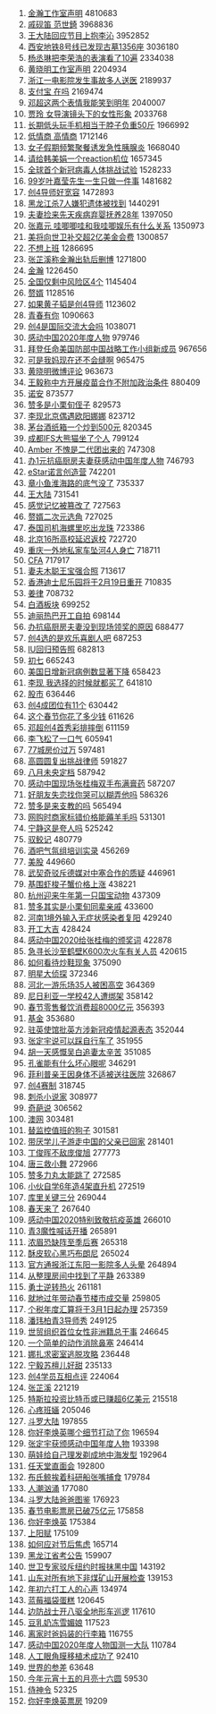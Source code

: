 1. [金瀚工作室声明](https://s.weibo.com/weibo?q=%E9%87%91%E7%80%9A%E5%B7%A5%E4%BD%9C%E5%AE%A4%E5%A3%B0%E6%98%8E&Refer=top) 4810683
1. [戚砚笛 范世錡](https://s.weibo.com/weibo?q=%E6%88%9A%E7%A0%9A%E7%AC%9B%20%E8%8C%83%E4%B8%96%E9%8C%A1&Refer=top) 3968836
1. [王大陆回应节目上抱李沁](https://s.weibo.com/weibo?q=%E7%8E%8B%E5%A4%A7%E9%99%86%E5%9B%9E%E5%BA%94%E8%8A%82%E7%9B%AE%E4%B8%8A%E6%8A%B1%E6%9D%8E%E6%B2%81&Refer=top) 3952852
1. [西安地铁8号线已发现古墓1356座](https://s.weibo.com/weibo?q=%23%E8%A5%BF%E5%AE%89%E5%9C%B0%E9%93%818%E5%8F%B7%E7%BA%BF%E5%B7%B2%E5%8F%91%E7%8E%B0%E5%8F%A4%E5%A2%931356%E5%BA%A7%23&Refer=top) 3036180
1. [杨丞琳把李荣浩的表演看了10遍](https://s.weibo.com/weibo?q=%23%E6%9D%A8%E4%B8%9E%E7%90%B3%E6%8A%8A%E6%9D%8E%E8%8D%A3%E6%B5%A9%E7%9A%84%E8%A1%A8%E6%BC%94%E7%9C%8B%E4%BA%8610%E9%81%8D%23&Refer=top) 2334038
1. [黄晓明工作室声明](https://s.weibo.com/weibo?q=%23%E9%BB%84%E6%99%93%E6%98%8E%E5%B7%A5%E4%BD%9C%E5%AE%A4%E5%A3%B0%E6%98%8E%23&Refer=top) 2204934
1. [浙江一电影院发生事故多人送医](https://s.weibo.com/weibo?q=%23%E6%B5%99%E6%B1%9F%E4%B8%80%E7%94%B5%E5%BD%B1%E9%99%A2%E5%8F%91%E7%94%9F%E4%BA%8B%E6%95%85%E5%A4%9A%E4%BA%BA%E9%80%81%E5%8C%BB%23&Refer=top) 2189937
1. [支付宝 在吗](https://s.weibo.com/weibo?q=%E6%94%AF%E4%BB%98%E5%AE%9D%20%E5%9C%A8%E5%90%97&Refer=top) 2169474
1. [邓超这两个表情我能笑到明年](https://s.weibo.com/weibo?q=%E9%82%93%E8%B6%85%E8%BF%99%E4%B8%A4%E4%B8%AA%E8%A1%A8%E6%83%85%E6%88%91%E8%83%BD%E7%AC%91%E5%88%B0%E6%98%8E%E5%B9%B4&Refer=top) 2040007
1. [贾玲 女导演镜头下的女性形象](https://s.weibo.com/weibo?q=%E8%B4%BE%E7%8E%B2%20%E5%A5%B3%E5%AF%BC%E6%BC%94%E9%95%9C%E5%A4%B4%E4%B8%8B%E7%9A%84%E5%A5%B3%E6%80%A7%E5%BD%A2%E8%B1%A1&Refer=top) 2033768
1. [长期低头玩手机相当于脖子负重50斤](https://s.weibo.com/weibo?q=%23%E9%95%BF%E6%9C%9F%E4%BD%8E%E5%A4%B4%E7%8E%A9%E6%89%8B%E6%9C%BA%E7%9B%B8%E5%BD%93%E4%BA%8E%E8%84%96%E5%AD%90%E8%B4%9F%E9%87%8D50%E6%96%A4%23&Refer=top) 1966992
1. [低情商 高情商](https://s.weibo.com/weibo?q=%E4%BD%8E%E6%83%85%E5%95%86%20%E9%AB%98%E6%83%85%E5%95%86&Refer=top) 1712146
1. [女子假期频繁聚餐诱发急性胰腺炎](https://s.weibo.com/weibo?q=%23%E5%A5%B3%E5%AD%90%E5%81%87%E6%9C%9F%E9%A2%91%E7%B9%81%E8%81%9A%E9%A4%90%E8%AF%B1%E5%8F%91%E6%80%A5%E6%80%A7%E8%83%B0%E8%85%BA%E7%82%8E%23&Refer=top) 1668040
1. [请给韩美娟一个reaction机位](https://s.weibo.com/weibo?q=%23%E8%AF%B7%E7%BB%99%E9%9F%A9%E7%BE%8E%E5%A8%9F%E4%B8%80%E4%B8%AAreaction%E6%9C%BA%E4%BD%8D%23&Refer=top) 1657345
1. [全球首个新冠病毒人体挑战试验](https://s.weibo.com/weibo?q=%23%E5%85%A8%E7%90%83%E9%A6%96%E4%B8%AA%E6%96%B0%E5%86%A0%E7%97%85%E6%AF%92%E4%BA%BA%E4%BD%93%E6%8C%91%E6%88%98%E8%AF%95%E9%AA%8C%23&Refer=top) 1528233
1. [99岁叶嘉莹先生一生只做一件事](https://s.weibo.com/weibo?q=%2399%E5%B2%81%E5%8F%B6%E5%98%89%E8%8E%B9%E5%85%88%E7%94%9F%E4%B8%80%E7%94%9F%E5%8F%AA%E5%81%9A%E4%B8%80%E4%BB%B6%E4%BA%8B%23&Refer=top) 1481682
1. [创4导师好宽容](https://s.weibo.com/weibo?q=%23%E5%88%9B4%E5%AF%BC%E5%B8%88%E5%A5%BD%E5%AE%BD%E5%AE%B9%23&Refer=top) 1472893
1. [黑龙江杀7人嫌犯遗体被找到](https://s.weibo.com/weibo?q=%E9%BB%91%E9%BE%99%E6%B1%9F%E6%9D%807%E4%BA%BA%E5%AB%8C%E7%8A%AF%E9%81%97%E4%BD%93%E8%A2%AB%E6%89%BE%E5%88%B0&Refer=top) 1440291
1. [夫妻捡来先天疾病弃婴抚养28年](https://s.weibo.com/weibo?q=%23%E5%A4%AB%E5%A6%BB%E6%8D%A1%E6%9D%A5%E5%85%88%E5%A4%A9%E7%96%BE%E7%97%85%E5%BC%83%E5%A9%B4%E6%8A%9A%E5%85%BB28%E5%B9%B4%23&Refer=top) 1397050
1. [张嘉元 哇唧唧哇和我哇唧娱乐有什么关系](https://s.weibo.com/weibo?q=%E5%BC%A0%E5%98%89%E5%85%83%20%E5%93%87%E5%94%A7%E5%94%A7%E5%93%87%E5%92%8C%E6%88%91%E5%93%87%E5%94%A7%E5%A8%B1%E4%B9%90%E6%9C%89%E4%BB%80%E4%B9%88%E5%85%B3%E7%B3%BB&Refer=top) 1350973
1. [美将向世卫补交超2亿美金会费](https://s.weibo.com/weibo?q=%23%E7%BE%8E%E5%B0%86%E5%90%91%E4%B8%96%E5%8D%AB%E8%A1%A5%E4%BA%A4%E8%B6%852%E4%BA%BF%E7%BE%8E%E9%87%91%E4%BC%9A%E8%B4%B9%23&Refer=top) 1300857
1. [不想上班](https://s.weibo.com/weibo?q=%E4%B8%8D%E6%83%B3%E4%B8%8A%E7%8F%AD&Refer=top) 1286695
1. [张芷溪称金瀚出轨后删博](https://s.weibo.com/weibo?q=%E5%BC%A0%E8%8A%B7%E6%BA%AA%E7%A7%B0%E9%87%91%E7%80%9A%E5%87%BA%E8%BD%A8%E5%90%8E%E5%88%A0%E5%8D%9A&Refer=top) 1271800
1. [金瀚](https://s.weibo.com/weibo?q=%E9%87%91%E7%80%9A&Refer=top) 1226450
1. [全国仅剩中风险区4个](https://s.weibo.com/weibo?q=%23%E5%85%A8%E5%9B%BD%E4%BB%85%E5%89%A9%E4%B8%AD%E9%A3%8E%E9%99%A9%E5%8C%BA4%E4%B8%AA%23&Refer=top) 1145404
1. [赘婿](https://s.weibo.com/weibo?q=%E8%B5%98%E5%A9%BF&Refer=top) 1128516
1. [如果黄子韬是创4导师](https://s.weibo.com/weibo?q=%E5%A6%82%E6%9E%9C%E9%BB%84%E5%AD%90%E9%9F%AC%E6%98%AF%E5%88%9B4%E5%AF%BC%E5%B8%88&Refer=top) 1123602
1. [青春有你](https://s.weibo.com/weibo?q=%E9%9D%92%E6%98%A5%E6%9C%89%E4%BD%A0&Refer=top) 1090663
1. [创4是国际交流大会吗](https://s.weibo.com/weibo?q=%23%E5%88%9B4%E6%98%AF%E5%9B%BD%E9%99%85%E4%BA%A4%E6%B5%81%E5%A4%A7%E4%BC%9A%E5%90%97%23&Refer=top) 1038071
1. [感动中国2020年度人物](https://s.weibo.com/weibo?q=%23%E6%84%9F%E5%8A%A8%E4%B8%AD%E5%9B%BD2020%E5%B9%B4%E5%BA%A6%E4%BA%BA%E7%89%A9%23&Refer=top) 979746
1. [拜登任命美国防部中国战略工作小组新成员](https://s.weibo.com/weibo?q=%E6%8B%9C%E7%99%BB%E4%BB%BB%E5%91%BD%E7%BE%8E%E5%9B%BD%E9%98%B2%E9%83%A8%E4%B8%AD%E5%9B%BD%E6%88%98%E7%95%A5%E5%B7%A5%E4%BD%9C%E5%B0%8F%E7%BB%84%E6%96%B0%E6%88%90%E5%91%98&Refer=top) 967656
1. [可是我妈现在还不会缝啊](https://s.weibo.com/weibo?q=%23%E5%8F%AF%E6%98%AF%E6%88%91%E5%A6%88%E7%8E%B0%E5%9C%A8%E8%BF%98%E4%B8%8D%E4%BC%9A%E7%BC%9D%E5%95%8A%23&Refer=top) 965475
1. [黄晓明微博评论](https://s.weibo.com/weibo?q=%23%E9%BB%84%E6%99%93%E6%98%8E%E5%BE%AE%E5%8D%9A%E8%AF%84%E8%AE%BA%23&Refer=top) 963673
1. [王毅称中方开展疫苗合作不附加政治条件](https://s.weibo.com/weibo?q=%23%E7%8E%8B%E6%AF%85%E7%A7%B0%E4%B8%AD%E6%96%B9%E5%BC%80%E5%B1%95%E7%96%AB%E8%8B%97%E5%90%88%E4%BD%9C%E4%B8%8D%E9%99%84%E5%8A%A0%E6%94%BF%E6%B2%BB%E6%9D%A1%E4%BB%B6%23&Refer=top) 880409
1. [诺安](https://s.weibo.com/weibo?q=%E8%AF%BA%E5%AE%89&Refer=top) 873577
1. [赞多是小栗旬侄子](https://s.weibo.com/weibo?q=%E8%B5%9E%E5%A4%9A%E6%98%AF%E5%B0%8F%E6%A0%97%E6%97%AC%E4%BE%84%E5%AD%90&Refer=top) 829573
1. [李现北京偶遇欧阳娜娜](https://s.weibo.com/weibo?q=%23%E6%9D%8E%E7%8E%B0%E5%8C%97%E4%BA%AC%E5%81%B6%E9%81%87%E6%AC%A7%E9%98%B3%E5%A8%9C%E5%A8%9C%23&Refer=top) 823712
1. [茅台酒纸箱一个炒到500元](https://s.weibo.com/weibo?q=%23%E8%8C%85%E5%8F%B0%E9%85%92%E7%BA%B8%E7%AE%B1%E4%B8%80%E4%B8%AA%E7%82%92%E5%88%B0500%E5%85%83%23&Refer=top) 820345
1. [成都IFS大熊猫坐了个人](https://s.weibo.com/weibo?q=%E6%88%90%E9%83%BDIFS%E5%A4%A7%E7%86%8A%E7%8C%AB%E5%9D%90%E4%BA%86%E4%B8%AA%E4%BA%BA&Refer=top) 799124
1. [Amber 不愧是二代团出来的](https://s.weibo.com/weibo?q=Amber%20%E4%B8%8D%E6%84%A7%E6%98%AF%E4%BA%8C%E4%BB%A3%E5%9B%A2%E5%87%BA%E6%9D%A5%E7%9A%84&Refer=top) 747308
1. [办1元抗癌厨房夫妻获感动中国年度人物](https://s.weibo.com/weibo?q=%23%E5%8A%9E1%E5%85%83%E6%8A%97%E7%99%8C%E5%8E%A8%E6%88%BF%E5%A4%AB%E5%A6%BB%E8%8E%B7%E6%84%9F%E5%8A%A8%E4%B8%AD%E5%9B%BD%E5%B9%B4%E5%BA%A6%E4%BA%BA%E7%89%A9%23&Refer=top) 746793
1. [eStar诺言创造营](https://s.weibo.com/weibo?q=%23eStar%E8%AF%BA%E8%A8%80%E5%88%9B%E9%80%A0%E8%90%A5%23&Refer=top) 742201
1. [章小鱼淮海路的底气没了](https://s.weibo.com/weibo?q=%23%E7%AB%A0%E5%B0%8F%E9%B1%BC%E6%B7%AE%E6%B5%B7%E8%B7%AF%E7%9A%84%E5%BA%95%E6%B0%94%E6%B2%A1%E4%BA%86%23&Refer=top) 735337
1. [王大陆](https://s.weibo.com/weibo?q=%E7%8E%8B%E5%A4%A7%E9%99%86&Refer=top) 731541
1. [感觉记忆被篡改了](https://s.weibo.com/weibo?q=%23%E6%84%9F%E8%A7%89%E8%AE%B0%E5%BF%86%E8%A2%AB%E7%AF%A1%E6%94%B9%E4%BA%86%23&Refer=top) 727563
1. [赘婿二次元选角](https://s.weibo.com/weibo?q=%23%E8%B5%98%E5%A9%BF%E4%BA%8C%E6%AC%A1%E5%85%83%E9%80%89%E8%A7%92%23&Refer=top) 727025
1. [泰国司机海螺里吃出龙珠](https://s.weibo.com/weibo?q=%23%E6%B3%B0%E5%9B%BD%E5%8F%B8%E6%9C%BA%E6%B5%B7%E8%9E%BA%E9%87%8C%E5%90%83%E5%87%BA%E9%BE%99%E7%8F%A0%23&Refer=top) 723386
1. [北京16所高校延迟返校](https://s.weibo.com/weibo?q=%23%E5%8C%97%E4%BA%AC16%E6%89%80%E9%AB%98%E6%A0%A1%E5%BB%B6%E8%BF%9F%E8%BF%94%E6%A0%A1%23&Refer=top) 722720
1. [重庆一外地私家车坠河4人身亡](https://s.weibo.com/weibo?q=%E9%87%8D%E5%BA%86%E4%B8%80%E5%A4%96%E5%9C%B0%E7%A7%81%E5%AE%B6%E8%BD%A6%E5%9D%A0%E6%B2%B34%E4%BA%BA%E8%BA%AB%E4%BA%A1&Refer=top) 718711
1. [CFA](https://s.weibo.com/weibo?q=CFA&Refer=top) 717917
1. [妻夫木聪王宝强合照](https://s.weibo.com/weibo?q=%23%E5%A6%BB%E5%A4%AB%E6%9C%A8%E8%81%AA%E7%8E%8B%E5%AE%9D%E5%BC%BA%E5%90%88%E7%85%A7%23&Refer=top) 713617
1. [香港迪士尼乐园将于2月19日重开](https://s.weibo.com/weibo?q=%E9%A6%99%E6%B8%AF%E8%BF%AA%E5%A3%AB%E5%B0%BC%E4%B9%90%E5%9B%AD%E5%B0%86%E4%BA%8E2%E6%9C%8819%E6%97%A5%E9%87%8D%E5%BC%80&Refer=top) 710835
1. [姜律](https://s.weibo.com/weibo?q=%E5%A7%9C%E5%BE%8B&Refer=top) 708732
1. [白酒板块](https://s.weibo.com/weibo?q=%E7%99%BD%E9%85%92%E6%9D%BF%E5%9D%97&Refer=top) 699252
1. [迪丽热巴开工自拍](https://s.weibo.com/weibo?q=%23%E8%BF%AA%E4%B8%BD%E7%83%AD%E5%B7%B4%E5%BC%80%E5%B7%A5%E8%87%AA%E6%8B%8D%23&Refer=top) 698144
1. [办抗癌厨房夫妻没到现场领奖的原因](https://s.weibo.com/weibo?q=%23%E5%8A%9E%E6%8A%97%E7%99%8C%E5%8E%A8%E6%88%BF%E5%A4%AB%E5%A6%BB%E6%B2%A1%E5%88%B0%E7%8E%B0%E5%9C%BA%E9%A2%86%E5%A5%96%E7%9A%84%E5%8E%9F%E5%9B%A0%23&Refer=top) 688477
1. [创4选的是欢乐喜剧人吧](https://s.weibo.com/weibo?q=%23%E5%88%9B4%E9%80%89%E7%9A%84%E6%98%AF%E6%AC%A2%E4%B9%90%E5%96%9C%E5%89%A7%E4%BA%BA%E5%90%A7%23&Refer=top) 687253
1. [IU回归预告照](https://s.weibo.com/weibo?q=%23IU%E5%9B%9E%E5%BD%92%E9%A2%84%E5%91%8A%E7%85%A7%23&Refer=top) 682813
1. [初七](https://s.weibo.com/weibo?q=%E5%88%9D%E4%B8%83&Refer=top) 665243
1. [美国日增新冠病例数显著下降](https://s.weibo.com/weibo?q=%23%E7%BE%8E%E5%9B%BD%E6%97%A5%E5%A2%9E%E6%96%B0%E5%86%A0%E7%97%85%E4%BE%8B%E6%95%B0%E6%98%BE%E8%91%97%E4%B8%8B%E9%99%8D%23&Refer=top) 658423
1. [李现 我选择的时候就都买了](https://s.weibo.com/weibo?q=%E6%9D%8E%E7%8E%B0%20%E6%88%91%E9%80%89%E6%8B%A9%E7%9A%84%E6%97%B6%E5%80%99%E5%B0%B1%E9%83%BD%E4%B9%B0%E4%BA%86&Refer=top) 641810
1. [股市](https://s.weibo.com/weibo?q=%E8%82%A1%E5%B8%82&Refer=top) 636446
1. [创4成团位有11个](https://s.weibo.com/weibo?q=%23%E5%88%9B4%E6%88%90%E5%9B%A2%E4%BD%8D%E6%9C%8911%E4%B8%AA%23&Refer=top) 630442
1. [这个春节你花了多少钱](https://s.weibo.com/weibo?q=%E8%BF%99%E4%B8%AA%E6%98%A5%E8%8A%82%E4%BD%A0%E8%8A%B1%E4%BA%86%E5%A4%9A%E5%B0%91%E9%92%B1&Refer=top) 611626
1. [邓超创4首秀彩排摔倒](https://s.weibo.com/weibo?q=%23%E9%82%93%E8%B6%85%E5%88%9B4%E9%A6%96%E7%A7%80%E5%BD%A9%E6%8E%92%E6%91%94%E5%80%92%23&Refer=top) 611159
1. [李飞松了一口气](https://s.weibo.com/weibo?q=%23%E6%9D%8E%E9%A3%9E%E6%9D%BE%E4%BA%86%E4%B8%80%E5%8F%A3%E6%B0%94%23&Refer=top) 605941
1. [77城房价过万](https://s.weibo.com/weibo?q=%2377%E5%9F%8E%E6%88%BF%E4%BB%B7%E8%BF%87%E4%B8%87%23&Refer=top) 597481
1. [高圆圆复出挑战律师](https://s.weibo.com/weibo?q=%23%E9%AB%98%E5%9C%86%E5%9C%86%E5%A4%8D%E5%87%BA%E6%8C%91%E6%88%98%E5%BE%8B%E5%B8%88%23&Refer=top) 591827
1. [八月未央定档](https://s.weibo.com/weibo?q=%23%E5%85%AB%E6%9C%88%E6%9C%AA%E5%A4%AE%E5%AE%9A%E6%A1%A3%23&Refer=top) 587942
1. [感动中国现场张桂梅双手布满膏药](https://s.weibo.com/weibo?q=%23%E6%84%9F%E5%8A%A8%E4%B8%AD%E5%9B%BD%E7%8E%B0%E5%9C%BA%E5%BC%A0%E6%A1%82%E6%A2%85%E5%8F%8C%E6%89%8B%E5%B8%83%E6%BB%A1%E8%86%8F%E8%8D%AF%23&Refer=top) 587207
1. [好朋友失恋找你哭可以糊弄他吗](https://s.weibo.com/weibo?q=%23%E5%A5%BD%E6%9C%8B%E5%8F%8B%E5%A4%B1%E6%81%8B%E6%89%BE%E4%BD%A0%E5%93%AD%E5%8F%AF%E4%BB%A5%E7%B3%8A%E5%BC%84%E4%BB%96%E5%90%97%23&Refer=top) 586326
1. [赞多是来支教的吗](https://s.weibo.com/weibo?q=%E8%B5%9E%E5%A4%9A%E6%98%AF%E6%9D%A5%E6%94%AF%E6%95%99%E7%9A%84%E5%90%97&Refer=top) 565494
1. [网购时商家标错价格能薅羊毛吗](https://s.weibo.com/weibo?q=%23%E7%BD%91%E8%B4%AD%E6%97%B6%E5%95%86%E5%AE%B6%E6%A0%87%E9%94%99%E4%BB%B7%E6%A0%BC%E8%83%BD%E8%96%85%E7%BE%8A%E6%AF%9B%E5%90%97%23&Refer=top) 531301
1. [宁静这是夸人吗](https://s.weibo.com/weibo?q=%E5%AE%81%E9%9D%99%E8%BF%99%E6%98%AF%E5%A4%B8%E4%BA%BA%E5%90%97&Refer=top) 525242
1. [驭鲛记](https://s.weibo.com/weibo?q=%E9%A9%AD%E9%B2%9B%E8%AE%B0&Refer=top) 480779
1. [酒吧气氛组培训实录](https://s.weibo.com/weibo?q=%E9%85%92%E5%90%A7%E6%B0%94%E6%B0%9B%E7%BB%84%E5%9F%B9%E8%AE%AD%E5%AE%9E%E5%BD%95&Refer=top) 456269
1. [美股](https://s.weibo.com/weibo?q=%E7%BE%8E%E8%82%A1&Refer=top) 449660
1. [武契奇驳斥德媒对中塞合作的质疑](https://s.weibo.com/weibo?q=%E6%AD%A6%E5%A5%91%E5%A5%87%E9%A9%B3%E6%96%A5%E5%BE%B7%E5%AA%92%E5%AF%B9%E4%B8%AD%E5%A1%9E%E5%90%88%E4%BD%9C%E7%9A%84%E8%B4%A8%E7%96%91&Refer=top) 446961
1. [基围虾梭子蟹价格上涨](https://s.weibo.com/weibo?q=%E5%9F%BA%E5%9B%B4%E8%99%BE%E6%A2%AD%E5%AD%90%E8%9F%B9%E4%BB%B7%E6%A0%BC%E4%B8%8A%E6%B6%A8&Refer=top) 438221
1. [杭州迎来牛年第一只国宝动物](https://s.weibo.com/weibo?q=%23%E6%9D%AD%E5%B7%9E%E8%BF%8E%E6%9D%A5%E7%89%9B%E5%B9%B4%E7%AC%AC%E4%B8%80%E5%8F%AA%E5%9B%BD%E5%AE%9D%E5%8A%A8%E7%89%A9%23&Refer=top) 437309
1. [赞多其实是小栗旬同辈亲戚](https://s.weibo.com/weibo?q=%E8%B5%9E%E5%A4%9A%E5%85%B6%E5%AE%9E%E6%98%AF%E5%B0%8F%E6%A0%97%E6%97%AC%E5%90%8C%E8%BE%88%E4%BA%B2%E6%88%9A&Refer=top) 433600
1. [河南1境外输入无症状感染者复阳](https://s.weibo.com/weibo?q=%E6%B2%B3%E5%8D%971%E5%A2%83%E5%A4%96%E8%BE%93%E5%85%A5%E6%97%A0%E7%97%87%E7%8A%B6%E6%84%9F%E6%9F%93%E8%80%85%E5%A4%8D%E9%98%B3&Refer=top) 429240
1. [开工大吉](https://s.weibo.com/weibo?q=%E5%BC%80%E5%B7%A5%E5%A4%A7%E5%90%89&Refer=top) 428424
1. [感动中国2020给张桂梅的颁奖词](https://s.weibo.com/weibo?q=%23%E6%84%9F%E5%8A%A8%E4%B8%AD%E5%9B%BD2020%E7%BB%99%E5%BC%A0%E6%A1%82%E6%A2%85%E7%9A%84%E9%A2%81%E5%A5%96%E8%AF%8D%23&Refer=top) 422878
1. [急寻长沙至鹤壁K600次火车有关人员](https://s.weibo.com/weibo?q=%23%E6%80%A5%E5%AF%BB%E9%95%BF%E6%B2%99%E8%87%B3%E9%B9%A4%E5%A3%81K600%E6%AC%A1%E7%81%AB%E8%BD%A6%E6%9C%89%E5%85%B3%E4%BA%BA%E5%91%98%23&Refer=top) 420615
1. [如何看待炒鞋现象](https://s.weibo.com/weibo?q=%E5%A6%82%E4%BD%95%E7%9C%8B%E5%BE%85%E7%82%92%E9%9E%8B%E7%8E%B0%E8%B1%A1&Refer=top) 375090
1. [明星大侦探](https://s.weibo.com/weibo?q=%E6%98%8E%E6%98%9F%E5%A4%A7%E4%BE%A6%E6%8E%A2&Refer=top) 372346
1. [河北一游乐场35人被困高空](https://s.weibo.com/weibo?q=%E6%B2%B3%E5%8C%97%E4%B8%80%E6%B8%B8%E4%B9%90%E5%9C%BA35%E4%BA%BA%E8%A2%AB%E5%9B%B0%E9%AB%98%E7%A9%BA&Refer=top) 364369
1. [尼日利亚一学校42人遭绑架](https://s.weibo.com/weibo?q=%E5%B0%BC%E6%97%A5%E5%88%A9%E4%BA%9A%E4%B8%80%E5%AD%A6%E6%A0%A142%E4%BA%BA%E9%81%AD%E7%BB%91%E6%9E%B6&Refer=top) 358142
1. [春节零售餐饮消费超8000亿元](https://s.weibo.com/weibo?q=%23%E6%98%A5%E8%8A%82%E9%9B%B6%E5%94%AE%E9%A4%90%E9%A5%AE%E6%B6%88%E8%B4%B9%E8%B6%858000%E4%BA%BF%E5%85%83%23&Refer=top) 356393
1. [基金](https://s.weibo.com/weibo?q=%E5%9F%BA%E9%87%91&Refer=top) 353680
1. [驻英使馆批英方涉新冠疫情起源表态](https://s.weibo.com/weibo?q=%23%E9%A9%BB%E8%8B%B1%E4%BD%BF%E9%A6%86%E6%89%B9%E8%8B%B1%E6%96%B9%E6%B6%89%E6%96%B0%E5%86%A0%E7%96%AB%E6%83%85%E8%B5%B7%E6%BA%90%E8%A1%A8%E6%80%81%23&Refer=top) 352044
1. [张定宇说可以踩自行车了](https://s.weibo.com/weibo?q=%E5%BC%A0%E5%AE%9A%E5%AE%87%E8%AF%B4%E5%8F%AF%E4%BB%A5%E8%B8%A9%E8%87%AA%E8%A1%8C%E8%BD%A6%E4%BA%86&Refer=top) 351955
1. [胡一天感慨吴白追妻太辛苦](https://s.weibo.com/weibo?q=%23%E8%83%A1%E4%B8%80%E5%A4%A9%E6%84%9F%E6%85%A8%E5%90%B4%E7%99%BD%E8%BF%BD%E5%A6%BB%E5%A4%AA%E8%BE%9B%E8%8B%A6%23&Refer=top) 351085
1. [孔雀能有什么坏心眼呢](https://s.weibo.com/weibo?q=%23%E5%AD%94%E9%9B%80%E8%83%BD%E6%9C%89%E4%BB%80%E4%B9%88%E5%9D%8F%E5%BF%83%E7%9C%BC%E5%91%A2%23&Refer=top) 346291
1. [菲利普亲王因身体不适被送往医院](https://s.weibo.com/weibo?q=%23%E8%8F%B2%E5%88%A9%E6%99%AE%E4%BA%B2%E7%8E%8B%E5%9B%A0%E8%BA%AB%E4%BD%93%E4%B8%8D%E9%80%82%E8%A2%AB%E9%80%81%E5%BE%80%E5%8C%BB%E9%99%A2%23&Refer=top) 326867
1. [创4赛制](https://s.weibo.com/weibo?q=%23%E5%88%9B4%E8%B5%9B%E5%88%B6%23&Refer=top) 318745
1. [刺杀小说家](https://s.weibo.com/weibo?q=%E5%88%BA%E6%9D%80%E5%B0%8F%E8%AF%B4%E5%AE%B6&Refer=top) 308977
1. [奇葩说](https://s.weibo.com/weibo?q=%E5%A5%87%E8%91%A9%E8%AF%B4&Refer=top) 306562
1. [澳网](https://s.weibo.com/weibo?q=%E6%BE%B3%E7%BD%91&Refer=top) 303481
1. [替监控值班的狗子](https://s.weibo.com/weibo?q=%E6%9B%BF%E7%9B%91%E6%8E%A7%E5%80%BC%E7%8F%AD%E7%9A%84%E7%8B%97%E5%AD%90&Refer=top) 301581
1. [带厌学儿子游走中国的父亲已回家](https://s.weibo.com/weibo?q=%E5%B8%A6%E5%8E%8C%E5%AD%A6%E5%84%BF%E5%AD%90%E6%B8%B8%E8%B5%B0%E4%B8%AD%E5%9B%BD%E7%9A%84%E7%88%B6%E4%BA%B2%E5%B7%B2%E5%9B%9E%E5%AE%B6&Refer=top) 281401
1. [丁俊晖不敌庞俊旭](https://s.weibo.com/weibo?q=%E4%B8%81%E4%BF%8A%E6%99%96%E4%B8%8D%E6%95%8C%E5%BA%9E%E4%BF%8A%E6%97%AD&Refer=top) 277773
1. [唐三救小舞](https://s.weibo.com/weibo?q=%23%E5%94%90%E4%B8%89%E6%95%91%E5%B0%8F%E8%88%9E%23&Refer=top) 272966
1. [赞多力丸太能跳了](https://s.weibo.com/weibo?q=%23%E8%B5%9E%E5%A4%9A%E5%8A%9B%E4%B8%B8%E5%A4%AA%E8%83%BD%E8%B7%B3%E4%BA%86%23&Refer=top) 272585
1. [小伙自学6年造4架直升机](https://s.weibo.com/weibo?q=%E5%B0%8F%E4%BC%99%E8%87%AA%E5%AD%A66%E5%B9%B4%E9%80%A04%E6%9E%B6%E7%9B%B4%E5%8D%87%E6%9C%BA&Refer=top) 272519
1. [库里关键三分](https://s.weibo.com/weibo?q=%23%E5%BA%93%E9%87%8C%E5%85%B3%E9%94%AE%E4%B8%89%E5%88%86%23&Refer=top) 269044
1. [春天来了](https://s.weibo.com/weibo?q=%23%E6%98%A5%E5%A4%A9%E6%9D%A5%E4%BA%86%23&Refer=top) 267640
1. [感动中国2020特别致敬抗疫英雄](https://s.weibo.com/weibo?q=%23%E6%84%9F%E5%8A%A8%E4%B8%AD%E5%9B%BD2020%E7%89%B9%E5%88%AB%E8%87%B4%E6%95%AC%E6%8A%97%E7%96%AB%E8%8B%B1%E9%9B%84%23&Refer=top) 266010
1. [青3魔性喊话开播](https://s.weibo.com/weibo?q=%23%E9%9D%923%E9%AD%94%E6%80%A7%E5%96%8A%E8%AF%9D%E5%BC%80%E6%92%AD%23&Refer=top) 265891
1. [浓眉恐缺阵至季后赛](https://s.weibo.com/weibo?q=%E6%B5%93%E7%9C%89%E6%81%90%E7%BC%BA%E9%98%B5%E8%87%B3%E5%AD%A3%E5%90%8E%E8%B5%9B&Refer=top) 265318
1. [酥皮软心黑巧布朗尼](https://s.weibo.com/weibo?q=%E9%85%A5%E7%9A%AE%E8%BD%AF%E5%BF%83%E9%BB%91%E5%B7%A7%E5%B8%83%E6%9C%97%E5%B0%BC&Refer=top) 265024
1. [官方通报浙江东阳一影院多人头晕](https://s.weibo.com/weibo?q=%E5%AE%98%E6%96%B9%E9%80%9A%E6%8A%A5%E6%B5%99%E6%B1%9F%E4%B8%9C%E9%98%B3%E4%B8%80%E5%BD%B1%E9%99%A2%E5%A4%9A%E4%BA%BA%E5%A4%B4%E6%99%95&Refer=top) 264894
1. [从整理房间中找到了平静](https://s.weibo.com/weibo?q=%E4%BB%8E%E6%95%B4%E7%90%86%E6%88%BF%E9%97%B4%E4%B8%AD%E6%89%BE%E5%88%B0%E4%BA%86%E5%B9%B3%E9%9D%99&Refer=top) 263389
1. [勇士逆转热火](https://s.weibo.com/weibo?q=%23%E5%8B%87%E5%A3%AB%E9%80%86%E8%BD%AC%E7%83%AD%E7%81%AB%23&Refer=top) 261181
1. [就地过年带动春节楼市成交量](https://s.weibo.com/weibo?q=%E5%B0%B1%E5%9C%B0%E8%BF%87%E5%B9%B4%E5%B8%A6%E5%8A%A8%E6%98%A5%E8%8A%82%E6%A5%BC%E5%B8%82%E6%88%90%E4%BA%A4%E9%87%8F&Refer=top) 259805
1. [个税年度汇算将于3月1日起办理](https://s.weibo.com/weibo?q=%23%E4%B8%AA%E7%A8%8E%E5%B9%B4%E5%BA%A6%E6%B1%87%E7%AE%97%E5%B0%86%E4%BA%8E3%E6%9C%881%E6%97%A5%E8%B5%B7%E5%8A%9E%E7%90%86%23&Refer=top) 257359
1. [潘玮柏青3导师秀](https://s.weibo.com/weibo?q=%23%E6%BD%98%E7%8E%AE%E6%9F%8F%E9%9D%923%E5%AF%BC%E5%B8%88%E7%A7%80%23&Refer=top) 249125
1. [世贸组织首位女性非洲籍总干事](https://s.weibo.com/weibo?q=%E4%B8%96%E8%B4%B8%E7%BB%84%E7%BB%87%E9%A6%96%E4%BD%8D%E5%A5%B3%E6%80%A7%E9%9D%9E%E6%B4%B2%E7%B1%8D%E6%80%BB%E5%B9%B2%E4%BA%8B&Refer=top) 246645
1. [一个简单的动作消除鼻塞](https://s.weibo.com/weibo?q=%23%E4%B8%80%E4%B8%AA%E7%AE%80%E5%8D%95%E7%9A%84%E5%8A%A8%E4%BD%9C%E6%B6%88%E9%99%A4%E9%BC%BB%E5%A1%9E%23&Refer=top) 246414
1. [娜扎求密室逃脱攻略](https://s.weibo.com/weibo?q=%E5%A8%9C%E6%89%8E%E6%B1%82%E5%AF%86%E5%AE%A4%E9%80%83%E8%84%B1%E6%94%BB%E7%95%A5&Refer=top) 236448
1. [宁毅苏檀儿好甜](https://s.weibo.com/weibo?q=%23%E5%AE%81%E6%AF%85%E8%8B%8F%E6%AA%80%E5%84%BF%E5%A5%BD%E7%94%9C%23&Refer=top) 235133
1. [创4学员互相点评](https://s.weibo.com/weibo?q=%E5%88%9B4%E5%AD%A6%E5%91%98%E4%BA%92%E7%9B%B8%E7%82%B9%E8%AF%84&Refer=top) 224064
1. [张芷溪](https://s.weibo.com/weibo?q=%E5%BC%A0%E8%8A%B7%E6%BA%AA&Refer=top) 221219
1. [特斯拉投资比特币或已赚超6亿美元](https://s.weibo.com/weibo?q=%E7%89%B9%E6%96%AF%E6%8B%89%E6%8A%95%E8%B5%84%E6%AF%94%E7%89%B9%E5%B8%81%E6%88%96%E5%B7%B2%E8%B5%9A%E8%B6%856%E4%BA%BF%E7%BE%8E%E5%85%83&Refer=top) 215518
1. [心疼班婳](https://s.weibo.com/weibo?q=%E5%BF%83%E7%96%BC%E7%8F%AD%E5%A9%B3&Refer=top) 205046
1. [斗罗大陆](https://s.weibo.com/weibo?q=%E6%96%97%E7%BD%97%E5%A4%A7%E9%99%86&Refer=top) 197855
1. [你好李焕英哪个细节打动了你](https://s.weibo.com/weibo?q=%23%E4%BD%A0%E5%A5%BD%E6%9D%8E%E7%84%95%E8%8B%B1%E5%93%AA%E4%B8%AA%E7%BB%86%E8%8A%82%E6%89%93%E5%8A%A8%E4%BA%86%E4%BD%A0%23&Refer=top) 196594
1. [张定宇获颁感动中国年度人物](https://s.weibo.com/weibo?q=%23%E5%BC%A0%E5%AE%9A%E5%AE%87%E8%8E%B7%E9%A2%81%E6%84%9F%E5%8A%A8%E4%B8%AD%E5%9B%BD%E5%B9%B4%E5%BA%A6%E4%BA%BA%E7%89%A9%23&Refer=top) 193398
1. [萌娃给自己理发剃成地中海发型](https://s.weibo.com/weibo?q=%23%E8%90%8C%E5%A8%83%E7%BB%99%E8%87%AA%E5%B7%B1%E7%90%86%E5%8F%91%E5%89%83%E6%88%90%E5%9C%B0%E4%B8%AD%E6%B5%B7%E5%8F%91%E5%9E%8B%23&Refer=top) 192964
1. [任天堂直面会](https://s.weibo.com/weibo?q=%E4%BB%BB%E5%A4%A9%E5%A0%82%E7%9B%B4%E9%9D%A2%E4%BC%9A&Refer=top) 192800
1. [布氏鲸挨着科研船张嘴捕食](https://s.weibo.com/weibo?q=%23%E5%B8%83%E6%B0%8F%E9%B2%B8%E6%8C%A8%E7%9D%80%E7%A7%91%E7%A0%94%E8%88%B9%E5%BC%A0%E5%98%B4%E6%8D%95%E9%A3%9F%23&Refer=top) 179784
1. [人潮汹涌](https://s.weibo.com/weibo?q=%E4%BA%BA%E6%BD%AE%E6%B1%B9%E6%B6%8C&Refer=top) 177080
1. [斗罗大陆爸爸图鉴](https://s.weibo.com/weibo?q=%23%E6%96%97%E7%BD%97%E5%A4%A7%E9%99%86%E7%88%B8%E7%88%B8%E5%9B%BE%E9%89%B4%23&Refer=top) 176923
1. [春节电影票房已破75亿元](https://s.weibo.com/weibo?q=%23%E6%98%A5%E8%8A%82%E7%94%B5%E5%BD%B1%E7%A5%A8%E6%88%BF%E5%B7%B2%E7%A0%B475%E4%BA%BF%E5%85%83%23&Refer=top) 175858
1. [你好李焕英](https://s.weibo.com/weibo?q=%E4%BD%A0%E5%A5%BD%E6%9D%8E%E7%84%95%E8%8B%B1&Refer=top) 175384
1. [上阳赋](https://s.weibo.com/weibo?q=%E4%B8%8A%E9%98%B3%E8%B5%8B&Refer=top) 175109
1. [如何应对节后焦虑](https://s.weibo.com/weibo?q=%23%E5%A6%82%E4%BD%95%E5%BA%94%E5%AF%B9%E8%8A%82%E5%90%8E%E7%84%A6%E8%99%91%23&Refer=top) 165714
1. [黑龙江省考公告](https://s.weibo.com/weibo?q=%E9%BB%91%E9%BE%99%E6%B1%9F%E7%9C%81%E8%80%83%E5%85%AC%E5%91%8A&Refer=top) 159907
1. [世卫专家驳斥纽约时报抹黑中国](https://s.weibo.com/weibo?q=%E4%B8%96%E5%8D%AB%E4%B8%93%E5%AE%B6%E9%A9%B3%E6%96%A5%E7%BA%BD%E7%BA%A6%E6%97%B6%E6%8A%A5%E6%8A%B9%E9%BB%91%E4%B8%AD%E5%9B%BD&Refer=top) 143192
1. [山东对所有地下非煤矿山开展检查](https://s.weibo.com/weibo?q=%E5%B1%B1%E4%B8%9C%E5%AF%B9%E6%89%80%E6%9C%89%E5%9C%B0%E4%B8%8B%E9%9D%9E%E7%85%A4%E7%9F%BF%E5%B1%B1%E5%BC%80%E5%B1%95%E6%A3%80%E6%9F%A5&Refer=top) 139153
1. [年初六打工人的心声](https://s.weibo.com/weibo?q=%23%E5%B9%B4%E5%88%9D%E5%85%AD%E6%89%93%E5%B7%A5%E4%BA%BA%E7%9A%84%E5%BF%83%E5%A3%B0%23&Refer=top) 134974
1. [蓝莓福袋蛋糕](https://s.weibo.com/weibo?q=%E8%93%9D%E8%8E%93%E7%A6%8F%E8%A2%8B%E8%9B%8B%E7%B3%95&Refer=top) 120645
1. [边防战士开八驱全地形车巡逻](https://s.weibo.com/weibo?q=%E8%BE%B9%E9%98%B2%E6%88%98%E5%A3%AB%E5%BC%80%E5%85%AB%E9%A9%B1%E5%85%A8%E5%9C%B0%E5%BD%A2%E8%BD%A6%E5%B7%A1%E9%80%BB&Refer=top) 117610
1. [豆乳奶冻雪媚娘](https://s.weibo.com/weibo?q=%23%E8%B1%86%E4%B9%B3%E5%A5%B6%E5%86%BB%E9%9B%AA%E5%AA%9A%E5%A8%98%23&Refer=top) 117523
1. [离家时爸妈装的行李箱](https://s.weibo.com/weibo?q=%23%E7%A6%BB%E5%AE%B6%E6%97%B6%E7%88%B8%E5%A6%88%E8%A3%85%E7%9A%84%E8%A1%8C%E6%9D%8E%E7%AE%B1%23&Refer=top) 116755
1. [感动中国2020年度人物国测一大队](https://s.weibo.com/weibo?q=%23%E6%84%9F%E5%8A%A8%E4%B8%AD%E5%9B%BD2020%E5%B9%B4%E5%BA%A6%E4%BA%BA%E7%89%A9%E5%9B%BD%E6%B5%8B%E4%B8%80%E5%A4%A7%E9%98%9F%23&Refer=top) 110784
1. [人工眼角膜移植术成功了](https://s.weibo.com/weibo?q=%23%E4%BA%BA%E5%B7%A5%E7%9C%BC%E8%A7%92%E8%86%9C%E7%A7%BB%E6%A4%8D%E6%9C%AF%E6%88%90%E5%8A%9F%E4%BA%86%23&Refer=top) 92410
1. [世界的参差](https://s.weibo.com/weibo?q=%E4%B8%96%E7%95%8C%E7%9A%84%E5%8F%82%E5%B7%AE&Refer=top) 63648
1. [今年元宵十五的月亮十六圆](https://s.weibo.com/weibo?q=%23%E4%BB%8A%E5%B9%B4%E5%85%83%E5%AE%B5%E5%8D%81%E4%BA%94%E7%9A%84%E6%9C%88%E4%BA%AE%E5%8D%81%E5%85%AD%E5%9C%86%23&Refer=top) 59530
1. [侍神令](https://s.weibo.com/weibo?q=%E4%BE%8D%E7%A5%9E%E4%BB%A4&Refer=top) 52325
1. [你好李焕英票房](https://s.weibo.com/weibo?q=%E4%BD%A0%E5%A5%BD%E6%9D%8E%E7%84%95%E8%8B%B1%E7%A5%A8%E6%88%BF&Refer=top) 19209